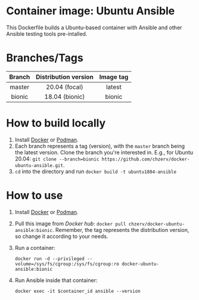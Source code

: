 # Container image: Ubuntu Ansible

This Dockerfile builds a Ubuntu-based container with Ansible and other Ansible testing tools pre-intalled.

# Branches/Tags

| Branch | Distribution version | Image tag |
| :----: | :------------------: | :-------: |
| master |    20.04 (focal)     |  latest   |
| bionic |    18.04 (bionic)    |  bionic   |

# How to build locally

1. Install [Docker](https://docs.docker.com/engine/install/) or [Podman](https://podman.io/getting-started/installation.html).
2. Each branch represents a tag (version), with the `master` branch being the latest version. Clone the branch you're interested in. E.g., for Ubuntu 20.04: `git clone --branch=bionic https://github.com/chzerv/docker-ubuntu-ansible.git`.
3. `cd` into the directory and run `docker build -t ubuntu1804-ansible`

# How to use

1. Install [Docker](https://docs.docker.com/engine/install/) or [Podman](https://podman.io/getting-started/installation.html).
2. Pull this image from _Docker hub_: `docker pull chzerv/docker-ubuntu-ansible:bionic`. Remember, the tag represents the distribution version, so change it according to your needs.
3. Run a container:

   ```shell
   docker run -d --privileged --volume=/sys/fs/cgroup:/sys/fs/cgroup:ro docker-ubuntu-ansible:bionic
   ```

4. Run Ansible inside that container:

   ```shell
   docker exec -it $container_id ansible --version
   ```
